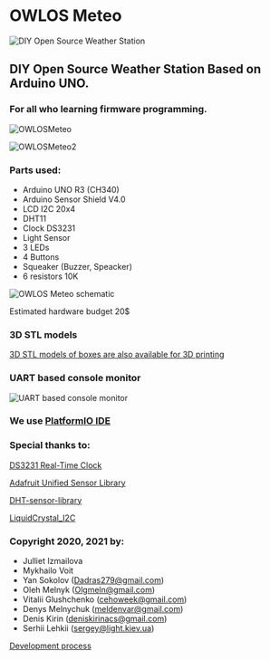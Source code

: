# OWLOS Meteo

![DIY Open Source Weather Station](https://github.com/KirinDenis/Meteo/raw/main/resources/gallery/MeteoLogo.jpg)

## DIY Open Source Weather Station Based on Arduino UNO.

### For all who learning firmware programming.

![OWLOSMeteo](https://github.com/KirinDenis/Meteo/raw/main/resources/gallery/OWLOSMeteo.gif)

![OWLOSMeteo2](https://github.com/KirinDenis/Meteo/blob/main/resources/gallery/OWLOSMeteo2.gif)

### Parts used:
- Arduino UNO R3 (CH340)
- Arduino Sensor Shield V4.0
- LCD I2C 20x4
- DHT11
- Clock DS3231
- Light Sensor
- 3 LEDs
- 4 Buttons
- Squeaker (Buzzer, Speacker)
- 6 resistors 10K

![OWLOS Meteo schematic](https://github.com/KirinDenis/Meteo/raw/main/resources/gallery/MeteoSchematic.jpg)

Estimated hardware budget 20$

### 3D STL models
[3D STL models of boxes are also available for 3D printing](https://github.com/KirinDenis/Meteo/raw/main/3DprintingSTL/back.stl)

### UART based console monitor
![UART based console monitor](https://github.com/KirinDenis/Meteo/raw/main/resources/gallery/UARTSmall.jpg)

                                                        
### We use [PlatformIO IDE](https://platformio.org/)


### Special thanks to:

[DS3231 Real-Time Clock](http://www.jarzebski.pl/arduino/komponenty/zegar-czasu-rzeczywistego-rtc-ds3231.html)

[Adafruit Unified Sensor Library](https://github.com/adafruit/Adafruit_Sensor)

[DHT-sensor-library](https://github.com/adafruit/DHT-sensor-library)

[LiquidCrystal_I2C](https://gitlab.com/tandembyte/liquidcrystal_i2c)

### Copyright 2020, 2021 by:
- Julliet Izmailova
- Mykhailo Voit
- Yan Sokolov (Dadras279@gmail.com)
- Oleh Melnyk (Olgmeln@gmail.com)
- Vitalii Glushchenko (cehoweek@gmail.com)
- Denys Melnychuk (meldenvar@gmail.com)
- Denis Kirin (deniskirinacs@gmail.com)
- Serhii Lehkii (sergey@light.kiev.ua)

[Development process](https://www.youtube.com/watch?v=Btf__LAYvKo)


